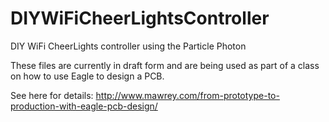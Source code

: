 # DIYWiFiCheerLightsController
DIY WiFi CheerLights controller using the Particle Photon

These files are currently in draft form and are being used as part of a class on how to use Eagle to design a PCB.

See here for details: http://www.mawrey.com/from-prototype-to-production-with-eagle-pcb-design/
